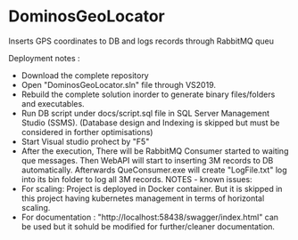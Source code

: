 # DominosGeoLocator
Inserts GPS coordinates to DB and logs records through RabbitMQ queu

Deployment notes :

- Download the complete repository
- Open "DominosGeoLocator.sln" file through VS2019.
- Rebuild the complete solution inorder to generate binary files/folders and executables.
- Run DB script under docs/script.sql file in SQL Server Management Studio (SSMS). (Database design and Indexing is skipped but must be considered in forther optimisations)
- Start Visual studio prohect by "F5"
- After the execution, There will be RabbitMQ Consumer started to waiting que messages. Then WebAPI will start to inserting 3M records to DB automatically. Afterwards QueConsumer.exe will create "LogFile.txt" log into its bin folder to log all 3M records.
NOTES - known issues:
- For scaling: Project is deployed in Docker container. But it is skipped in this project having kubernetes management in terms of horizontal scaling.
- For documentation : "http://localhost:58438/swagger/index.html" can be used but it sohuld be modified for further/cleaner documentation.
